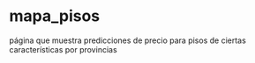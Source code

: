 # mapa_pisos
página que muestra predicciones de precio para pisos de ciertas características por provincias
